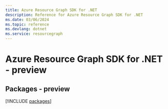 ```yaml
---
title: Azure Resource Graph SDK for .NET
description: Reference for Azure Resource Graph SDK for .NET
ms.date: 03/06/2024
ms.topic: reference
ms.devlang: dotnet
ms.service: resourcegraph
---
```

# Azure Resource Graph SDK for .NET - preview
## Packages - preview
[!INCLUDE [packages](resource-graph-index.md)]